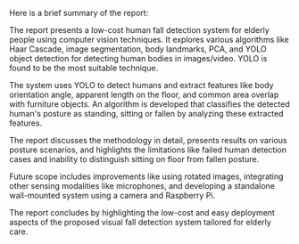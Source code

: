 Here is a brief summary of the report:

The report presents a low-cost human fall detection system for elderly people using computer vision techniques. It explores various algorithms like Haar Cascade, image segmentation, body landmarks, PCA, and YOLO object detection for detecting human bodies in images/video. YOLO is found to be the most suitable technique. 

The system uses YOLO to detect humans and extract features like body orientation angle, apparent length on the floor, and common area overlap with furniture objects. An algorithm is developed that classifies the detected human's posture as standing, sitting or fallen by analyzing these extracted features.

The report discusses the methodology in detail, presents results on various posture scenarios, and highlights the limitations like failed human detection cases and inability to distinguish sitting on floor from fallen posture. 

Future scope includes improvements like using rotated images, integrating other sensing modalities like microphones, and developing a standalone wall-mounted system using a camera and Raspberry Pi. 

The report concludes by highlighting the low-cost and easy deployment aspects of the proposed visual fall detection system tailored for elderly care.
